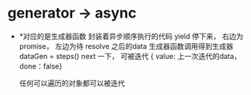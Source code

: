 # generator -> async

- *对应的是生成器函数 封装着异步顺序执行的代码 yield 停下来， 右边为promise， 左边为待 resolve 之后的data
  生成器函数调用得到生成器 dataGen = steps()
  next 一下， 可被迭代
  { value: 上一次迭代的data， done：false}

  任何可以遍历的对象都可以被迭代